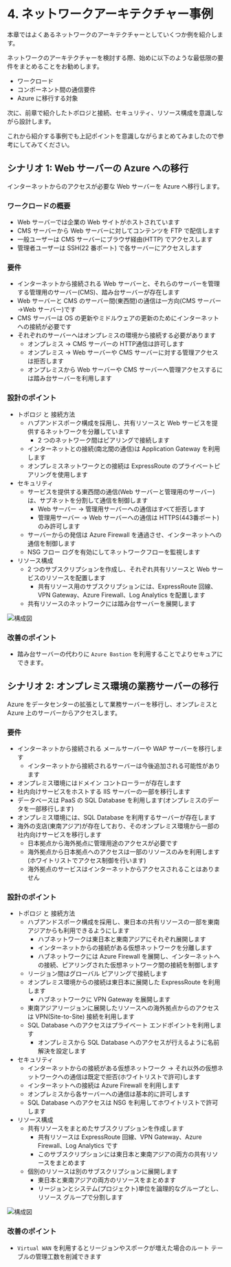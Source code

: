 # 4. ネットワークアーキテクチャー事例

本章ではよくあるネットワークのアーキテクチャーとしていくつか例を紹介します。

ネットワークのアーキテクチャーを検討する際、始めに以下のような最低限の要件をまとめることをお勧めします。

- ワークロード
- コンポーネント間の通信要件
- Azure に移行する対象

次に、前章で紹介したトポロジと接続、セキュリティ、リソース構成を意識しながら設計します。

これから紹介する事例でも上記ポイントを意識しながらまとめてみましたので参考にしてみてください。

## シナリオ 1: Web サーバーの Azure への移行

インターネットからのアクセスが必要な Web サーバーを Azure へ移行します。

### ワークロードの概要

- Web サーバーでは企業の Web サイトがホストされています
- CMS サーバーから Web サーバーに対してコンテンツを FTP で配信します
- 一般ユーザーは CMS サーバーにブラウザ経由(HTTP) でアクセスします
- 管理者ユーザーは SSH(22 番ポート) で各サーバーにアクセスします

### 要件

- インターネットから接続される Web サーバーと、それらのサーバーを管理する管理用のサーバー(CMS)、踏み台サーバーが存在します
- Web サーバーと CMS のサーバー間(東西間)の通信は一方向(CMS サーバー→Web サーバー)です
- CMS サーバーは OS の更新やミドルウェアの更新のためにインターネットへの接続が必要です
- それぞれのサーバーへはオンプレミスの環境から接続する必要があります
  - オンプレミス → CMS サーバーの HTTP通信は許可します
  - オンプレミス → Web サーバーや CMS サーバーに対する管理アクセスは拒否します
  - オンプレミスから Web サーバーや CMS サーバーへ管理アクセスするには踏み台サーバーを利用します

### 設計のポイント

- トポロジ と 接続方法
  - ハブアンドスポーク構成を採用し、共有リソースと Web サービスを提供するネットワークを分離しています
    - 2 つのネットワーク間はピアリングで接続します
  - インターネットとの接続(南北間の通信)は Application Gateway を利用します
  - オンプレミスネットワークとの接続は ExpressRoute のプライベートピアリングを使用します
- セキュリティ
  - サービスを提供する東西間の通信(Web サーバーと管理用のサーバー)は、サブネットを分割して通信を制御します
    - Web サーバー → 管理用サーバーへの通信はすべて拒否します
    - 管理用サーバー → Web サーバーへの通信は HTTPS(443番ポート) のみ許可します
  - サーバーからの発信は Azure Firewall を通過させ、インターネットへの通信を制御します
  - NSG フロー ログを有効にしてネットワークフローを監視します
- リソース構成
  - 2 つのサブスクリプションを作成し、それぞれ共有リソースと Web サービスのリソースを配置します
    - 共有リソース用のサブスクリプションには、ExpressRoute 回線、VPN Gateway、Azure Firewall、Log Analytics を配置します
  - 共有リソースのネットワークには踏み台サーバーを展開します

![構成図](../images/case-study-1.png)

### 改善のポイント

- 踏み台サーバーの代わりに `Azure Bastion` を利用することでよりセキュアにできます。

## シナリオ 2: オンプレミス環境の業務サーバーの移行

Azure をデータセンターの拡張として業務サーバーを移行し、オンプレミスと Azure 上のサーバーからアクセスします。

### 要件

- インターネットから接続される メールサーバーや WAP サーバーを移行します
  - インターネットから接続されるサーバーは今後追加される可能性があります
- オンプレミス環境にはドメイン コントローラーが存在します
- 社内向けサービスをホストする IIS サーバーの一部を移行します
- データベースは PaaS の SQL Database を利用します(オンプレミスのデータを一部移行します)
- オンプレミス環境には、SQL Database を利用するサーバーが存在します
- 海外の支店(東南アジア)が存在しており、そのオンプレミス環境から一部の社内向けサービスを移行します
  - 日本拠点から海外拠点に管理用途のアクセスが必要です
  - 海外拠点から日本拠点へのアクセスは一部のリソースのみを利用します(ホワイトリストでアクセス制御を行います)
  - 海外拠点のサービスはインターネットからアクセスされることはありません

### 設計のポイント

- トポロジ と 接続方法
  - ハブアンドスポーク構成を採用し、東日本の共有リソースの一部を東南アジアからも利用できるようにします
    - ハブネットワークは東日本と東南アジアにそれぞれ展開します
    - インターネットからの接続がある仮想ネットワークを分離します
    - ハブネットワークには Azure Firewall を展開し、インターネットへの接続、ピアリングされた仮想ネットワーク間の接続を制御します
  - リージョン間はグローバル ピアリングで接続します
  - オンプレミス環境からの接続は東日本に展開した ExpressRoute を利用します
    - ハブネットワークに VPN Gateway を展開します
  - 東南アジアリージョンに展開したリソースへの海外拠点からのアクセスは VPN(Site-to-Site) 接続を利用します
  - SQL Database へのアクセスはプライベート エンドポイントを利用します
    - オンプレミスから SQL Database へのアクセスが行えるように名前解決を設定します
- セキュリティ
  - インターネットからの接続がある仮想ネットワーク → それ以外の仮想ネットワークへの通信は既定で拒否(ホワイトリストで許可)します
  - インターネットへの接続は Azure Firewall を利用します
  - オンプレミスから各サーバーへの通信は基本的に許可します
  - SQL Database へのアクセスは NSG を利用してホワイトリストで許可します
- リソース構成
  - 共有リソースをまとめたサブスクリプションを作成します
    - 共有リソースは ExpressRoute 回線、VPN Gateway、Azure Firewall、Log Analytics です
    - このサブスクリプションには東日本と東南アジアの両方の共有リソースをまとめます
  - 個別のリソースは別のサブスクリプションに展開します
    - 東日本と東南アジアの両方のリソースをまとめます
    - リージョンとシステム(プロジェクト)単位を論理的なグループとし、リソース グループで分割します

![構成図](../images/case-study-2.png)

### 改善のポイント

- `Virtual WAN` を利用するとリージョンやスポークが増えた場合のルート テーブルの管理工数を削減できます
